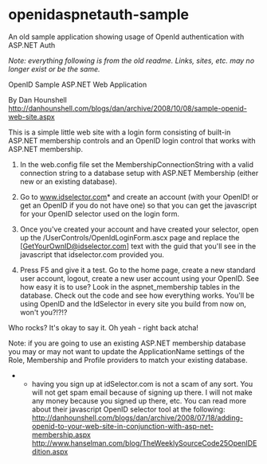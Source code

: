 # openidaspnetauth-sample
An old sample application showing usage of OpenId authentication with ASP.NET Auth

*Note: everything following is from the old readme. Links, sites, etc. may no longer exist or be the same.*

OpenID Sample ASP.NET Web Application

By Dan Hounshell
http://danhounshell.com/blogs/dan/archive/2008/10/08/sample-openid-web-site.aspx


This is a simple little web site with a login form consisting of built-in ASP.NET membership controls and an OpenID login control that works with ASP.NET membership.


1. In the web.config file set the MembershipConnectionString with a valid connection string to a database setup with ASP.NET Membership (either new or an existing database). 

2. Go to www.idselector.com* and create an account (with your OpenID! or get an OpenID if you do not have one) so that you can get the javascript for your OpenID selector used on the login form. 

3. Once you've created your account and have created your selector, open up the /UserControls/OpenIdLoginForm.ascx page and replace the [GetYourOwnID@idselector.com] text with the guid that you'll see in the javascript that idselector.com provided you.

3. Press F5 and give it a test. Go to the home page, create a new standard user account, logout, create a new user account using your OpenID. See how easy it is to use? Look in the aspnet_membership tables in the database. Check out the code and see how everything works. You'll be using OpenID and the IdSelector in every site you build from now on, won't you?!?!?

Who rocks? It's okay to say it. Oh yeah - right back atcha! 





Note: if you are going to use an existing ASP.NET membership database you may or may not want to update the ApplicationName settings of the Role, Membership and Profile providers to match your existing database.


* - having you sign up at idSelector.com is not a scam of any sort. You will not get spam email because of signing up there. I will not make any money because you signed up there, etc. You can read more about their javascript OpenID selector tool at the following:
http://danhounshell.com/blogs/dan/archive/2008/07/18/adding-openid-to-your-web-site-in-conjunction-with-asp-net-membership.aspx
http://www.hanselman.com/blog/TheWeeklySourceCode25OpenIDEdition.aspx
